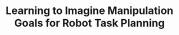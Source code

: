 ---
title: "Learning to Imagine Manipulation Goals for Robot Task Planning"
collection: publications
permalink: /publication/2017-paxton2017learning
year: 2017
venue: 'arXiv preprint arXiv:1711.02783'
authors: 'Paxton, Chris and Katyal, Kapil and Rupprecht, Christian and Arora, Raman and Hager, Gregory D'
paperurl: 'https://arxiv.org/abs/1711.02783'
bibtex: "@article{paxton2017learning,\n    author = \"Paxton, Chris and Katyal, Kapil and Rupprecht, Christian and Arora, Raman and Hager, Gregory D\",\n    title = \"Learning to Imagine Manipulation Goals for Robot Task Planning\",\n    journal = \"arXiv preprint arXiv:1711.02783\",\n    year = \"2017\"\n}\n"
---